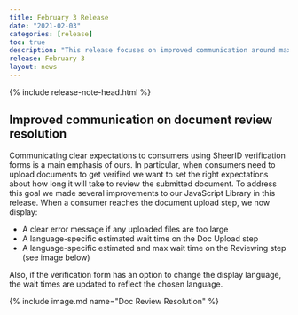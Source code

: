 ```yaml
---
title: February 3 Release
date: "2021-02-03"
categories: [release]
toc: true
description: "This release focuses on improved communication around maximum image sizes and document review resolution times."
release: February 3
layout: news
---
```


{% include release-note-head.html %}

## Improved communication on document review resolution

Communicating clear expectations to consumers using SheerID verification forms is a main emphasis of ours. In particular, when consumers need to upload documents to get verified we want to set the right expectations about how long it will take to review the submitted document. To address this goal we made several improvements to our JavaScript Library in this release. When a consumer reaches the document upload step, we now display:

- A clear error message if any uploaded files are too large
- A language-specific estimated wait time on the Doc Upload step
- A language-specific estimated and max wait time on the Reviewing step (see image below)

Also, if the verification form has an option to change the display language, the wait times are updated to reflect the chosen language.

{% include image.md name="Doc Review Resolution" %}
